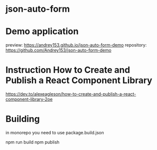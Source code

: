 # json-auto-form

# Demo application

preview: https://andrey153.github.io/json-auto-form-demo
repository: https://github.com/Andrey153/json-auto-form-demo

# Instruction How to Create and Publish a React Component Library

https://dev.to/alexeagleson/how-to-create-and-publish-a-react-component-library-2oe

# Building

in monorepo you need to use package.build.json

npm run build
npm publish
